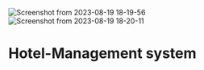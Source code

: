 ![Screenshot from 2023-08-19 18-19-56](https://github.com/RonG305/Hotel-Management/assets/106582548/950b9314-a1d0-49f3-b41a-629218feed8c)
![Screenshot from 2023-08-19 18-20-11](https://github.com/RonG305/Hotel-Management/assets/106582548/3ab96370-9de3-431f-a70d-bc559a836202)


# Hotel-Management system
